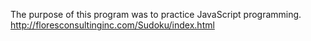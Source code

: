 The purpose of this program was to practice JavaScript programming.
http://floresconsultinginc.com/Sudoku/index.html

